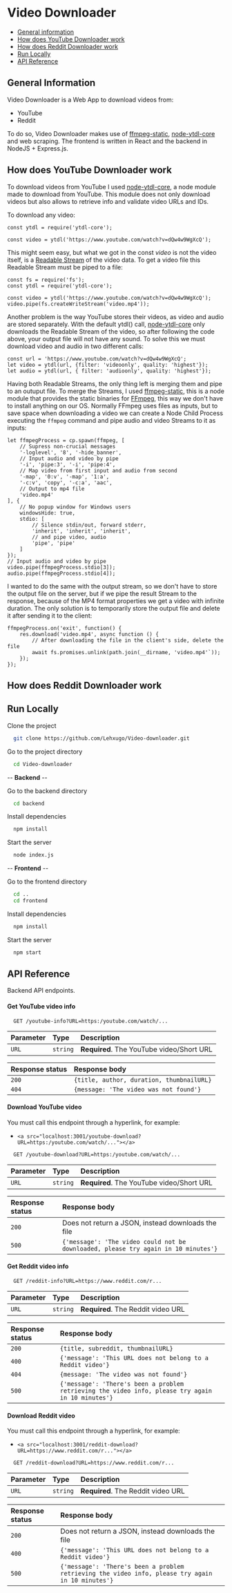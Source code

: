 
# Video Downloader

- [General information](#general-information)
- [How does YouTube Downloader work](#how-does-youtube-downloader-work)
- [How does Reddit Downloader work](#how-does-reddit-downloader-work)
- [Run Locally](#run-locally)
- [API Reference](#api-reference)

## General Information

Video Downloader is a Web App to download videos from:
- YouTube
- Reddit

To do so, Video Downloader makes use of [ffmpeg-static](https://github.com/eugeneware/ffmpeg-static), [node-ytdl-core](https://github.com/fent/node-ytdl-core) and web scraping.
The frontend is written in React and the backend in NodeJS + Express.js.
## How does YouTube Downloader work

To download videos from YouTube I used [node-ytdl-core](https://github.com/fent/node-ytdl-core), a node module made to download from YouTube. This module does not only download videos but also allows to retrieve info and validate video URLs and IDs.

To download any video:
```
const ytdl = require('ytdl-core');

const video = ytdl('https://www.youtube.com/watch?v=dQw4w9WgXcQ');
```

This might seem easy, but what we got in the const *video* is not the video itself, is a [Readable Stream](https://developer.mozilla.org/en-US/docs/Web/API/ReadableStream) of the video data. To get a video file this Readable Stream must be piped to a file:

```
const fs = require('fs');
const ytdl = require('ytdl-core');

const video = ytdl('https://www.youtube.com/watch?v=dQw4w9WgXcQ');
video.pipe(fs.createWriteStream('video.mp4'));
```

Another problem is the way YouTube stores their videos, as video and audio are stored separately. With the default ytdl() call, [node-ytdl-core](https://github.com/fent/node-ytdl-core) only downloads the Readable Stream of the video, so after following the code above, your output file will not have any sound. To solve this we must download video and audio in two different calls:

```
const url = 'https://www.youtube.com/watch?v=dQw4w9WgXcQ';
let video = ytdl(url, {filter: 'videoonly', quality: 'highest'});
let audio = ytdl(url, { filter: 'audioonly', quality: 'highest'});
```

Having both Readable Streams, the only thing left is merging them and pipe to an outuput file. To merge the Streams, I used [ffmpeg-static](https://github.com/eugeneware/ffmpeg-static), this is a node module that provides the static binaries for [FFmpeg](https://ffmpeg.org/), this way we don't have to install anything on our OS. Normally FFmpeg uses files as inputs, but to save space when downloading a video we can create a Node Child Process executing the ```ffmpeg``` command and pipe audio and video Streams to it as inputs:

```
let ffmpegProcess = cp.spawn(ffmpeg, [
    // Supress non-crucial messages
    '-loglevel', '8', '-hide_banner',
    // Input audio and video by pipe
    '-i', 'pipe:3', '-i', 'pipe:4',
    // Map video from first input and audio from second
    '-map', '0:v', '-map', '1:a',
    '-c:v', 'copy', '-c:a', 'aac',
    // Output to mp4 file
    'video.mp4'
], {
    // No popup window for Windows users
    windowsHide: true,
    stdio: [
        // Silence stdin/out, forward stderr,
        'inherit', 'inherit', 'inherit',
        // and pipe video, audio
        'pipe', 'pipe'
    ]
});
// Input audio and video by pipe
video.pipe(ffmpegProcess.stdio[3]);
audio.pipe(ffmpegProcess.stdio[4]);
```

I wanted to do the same with the output stream, so we don't have to store the output file on the server, but if we pipe the result Stream to the response, because of the MP4 format properties we get a video with infinite duration. The only solution is to temporarily store the output file and delete it after sending it to the client:

```
ffmpegProcess.on('exit', function() {
    res.download('video.mp4', async function () {
        // After downloading the file in the client's side, delete the file
        await fs.promises.unlink(path.join(__dirname, 'video.mp4'`));
    });
});
```
## How does Reddit Downloader work
## Run Locally

Clone the project

```bash
  git clone https://github.com/Lehxugo/Video-downloader.git
```

Go to the project directory

```bash
  cd Video-downloader
```
-- **Backend** --

Go to the backend directory

```bash
  cd backend
```

Install dependencies

```bash
  npm install
```

Start the server

```bash
  node index.js
```

-- **Frontend** --

Go to the frontend directory

```bash
  cd ..
  cd frontend
```

Install dependencies

```bash
  npm install
```

Start the server

```bash
  npm start
```
## API Reference

Backend API endpoints.

#### Get YouTube video info

```
  GET /youtube-info?URL=https:/youtube.com/watch/...
```

| Parameter | Type     | Description                |
| :-------- | :------- | :------------------------- |
| `URL`     | `string` | **Required**. The YouTube video/Short URL |

| Response status  | Response body                |
| :-------- | :------------------------- |
| `200`     | `{title, author, duration, thumbnailURL}` |
| `404`     | `{message: 'The video was not found'}` |

#### Download YouTube video

You must call this endpoint through a hyperlink, for example:
- ```<a src="localhost:3001/youtube-download?URL=https:/youtube.com/watch/..."></a>```

```
  GET /youtube-download?URL=https:/youtube.com/watch/...
```

| Parameter | Type     | Description                |
| :-------- | :------- | :------------------------- |
| `URL`     | `string` | **Required**. The YouTube video/Short URL |

| Response status  | Response body                |
| :-------- | :------------------------- |
| `200`     | Does not return a JSON, instead downloads the file |
| `500`     | `{'message': 'The video could not be downloaded, please try again in 10 minutes'}` |

#### Get Reddit video info

```
  GET /reddit-info?URL=https://www.reddit.com/r...
```

| Parameter | Type     | Description                |
| :-------- | :------- | :------------------------- |
| `URL`     | `string` | **Required**. The Reddit video URL |

| Response status  | Response body                |
| :-------- | :------------------------- |
| `200`     | `{title, subreddit, thumbnailURL}` |
| `400`     | `{'message': 'This URL does not belong to a Reddit video'}` |
| `404`     | `{message: 'The video was not found'}` |
| `500`     | `{'message': 'There's been a problem retrieving the video info, please try again in 10 minutes'}` |

#### Download Reddit video

You must call this endpoint through a hyperlink, for example:
- ```<a src="localhost:3001/reddit-download?URL=https://www.reddit.com/r..."></a>```

```
  GET /reddit-download?URL=https://www.reddit.com/r...
```

| Parameter | Type     | Description                |
| :-------- | :------- | :------------------------- |
| `URL`     | `string` | **Required**. The Reddit video URL |

| Response status  | Response body                |
| :-------- | :------------------------- |
| `200`     | Does not return a JSON, instead downloads the file |
| `400`     | `{'message': 'This URL does not belong to a Reddit video'}` |
| `500`     | `{'message': 'There's been a problem retrieving the video info, please try again in 10 minutes'}` |
